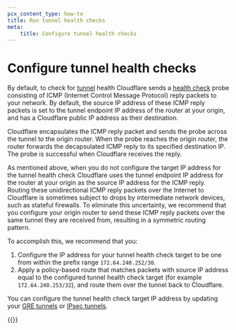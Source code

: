 ```yaml
---
pcx_content_type: how-to
title: Run tunnel health checks
meta:
    title: Configure tunnel health checks
---
```


# Configure tunnel health checks

By default, to check for [tunnel](/magic-wan/reference/tunnels-and-encapsulation/) health Cloudflare sends a [health check](/magic-wan/reference/probe-construction/) probe consisting of ICMP (Internet Control Message Protocol) reply packets to your network. By default, the source IP address of these ICMP reply packets is set to the tunnel endpoint IP address of the router at your origin, and has a Cloudflare public IP address as their destination.

Cloudflare encapsulates the ICMP reply packet and sends the probe across the tunnel to the origin router. When the probe reaches the origin router, the router forwards the decapsulated ICMP reply to its specified destination IP. The probe is successful when Cloudflare receives the reply.

As mentioned above, when you do not configure the target IP address for the tunnel health check Cloudflare uses the tunnel endpoint IP address for the router at your origin as the source IP address for the ICMP reply. Routing these unidirectional ICMP reply packets over the Internet to Cloudflare is sometimes subject to drops by intermediate network devices, such as stateful firewalls. To eliminate this uncertainty, we recommend that you configure your origin router to send these ICMP reply packets over the same tunnel they are received from, resulting in a symmetric routing pattern.

To accomplish this, we recommend that you:

1. Configure the IP address for your tunnel health check target to be one from within the prefix range `172.64.240.252/30`.
2. Apply a policy-based route that matches packets with source IP address equal to the configured tunnel health check target (for example  `172.64.240.253/32`), and route them over the tunnel back to Cloudflare.

You can configure the tunnel health check target IP address by updating your [GRE tunnels](/api/operations/magic-gre-tunnels-update-gre-tunnel) or [IPsec tunnels](/api/operations/magic-i-psec-tunnels-update-i-psec-tunnel).

{{<render file="_update-tunnel-health-checks-frequency.md" productFolder="magic-transit" withParameters="/magic-wan/reference/probe-construction/" >}}
